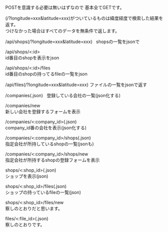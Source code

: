 POSTを意識する必要は無いはずなので
基本全てGETです。

(/?longitude=xxx&latitude=xxx)がついているものは緯度経度で検索した結果を返す。  
つけなかった場合はすべてのデータを無条件で返します。  

  
/api/shops(/?longitude=xxx&latitude=xxx)  
shopsの一覧をjsonで  
  
/api/shops/<:id>  
id番目のshopを表示をjson  
  
/api/shops/<:id>/files  
id番目のshopの持ってるfileの一覧をjson  
  
/api/files(/?longitude=xxx&latitude=xxx)
ファイルの一覧をjsonで返す  

/companies(.json)  
登録している会社の一覧(json化する)  
  
/companies/new  
新しい会社を登録するフォームを表示  
  
/companies/<:company_id>(.json)  
company_id番の会社を表示(json化する)  
  
/companies/<:company_id>/shops(.json)  
指定会社が所持しているshopの一覧(jsonも)  
  
/companies/<:company_id>/shops/new  
指定会社が所持するshopの登録フォームを表示  
  
shops/<:shop_id>(.json)  
ショップを表示(json)  
  
shops/<:shop_id>/files(.json)  
ショップの持っているfileの一覧(json)  
  
shops/<:shop_id>/files/new  
察しのとおりだと思います。  
  
files/<:file_id>(.json)  
察しのとおりです。  
  
  
